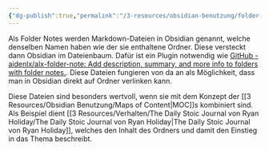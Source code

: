 ```yaml
---
{"dg-publish":true,"permalink":"/3-resources/obsidian-benutzung/folder-notes/","created":"2024-11-11T09:00:09.335+01:00","updated":"2024-04-14T13:04:52.977+02:00"}
---
```



Als Folder Notes werden Markdown-Dateien in Obsidian genannt, welche denselben Namen haben wie der sie enthaltene Ordner. Diese versteckt dann Obsidian im Dateienbaum. Dafür ist ein Plugin notwendig wie [GitHub - aidenlx/alx-folder-note: Add description, summary, and more info to folders with folder notes.](https://github.com/aidenlx/alx-folder-note). Diese Dateien fungieren von da an als Möglichkeit, dass man in Obsidian direkt auf Ordner verlinken kann.

Diese Dateien sind besonders wertvoll, wenn sie mit dem Konzept der [[3 Resources/Obsidian Benutzung/Maps of Content\|MOC]]s kombiniert sind. Als Beispiel dient [[3 Resources/Verhalten/The Daily Stoic Journal von Ryan Holiday/The Daily Stoic Journal von Ryan Holiday\|The Daily Stoic Journal von Ryan Holiday]], welches den Inhalt des Ordners und damit den Einstieg in das Thema beschreibt.
